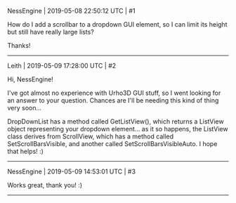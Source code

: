 NessEngine | 2019-05-08 22:50:12 UTC | #1

How do I add a scrollbar to a dropdown GUI element, so I can limit its height but still have really large lists?

Thanks!

-------------------------

Leith | 2019-05-09 17:28:00 UTC | #2

Hi, NessEngine!

I've got almost no experience with Urho3D GUI stuff, so I went looking for an answer to your question.
Chances are I'll be needing this kind of thing very soon...

DropDownList has a method called GetListView(), which returns a ListView object representing your dropdown element... as it so happens, the ListView class derives from ScrollView, which has a method called SetScrollBarsVisible, and another called SetScrollBarsVisibleAuto.
I hope that helps! :)

-------------------------

NessEngine | 2019-05-09 14:53:01 UTC | #3

Works great, thank you! :)

-------------------------

